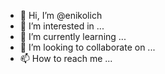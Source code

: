 - 👋 Hi, I’m @enikolich
- 👀 I’m interested in ...
- 🌱 I’m currently learning ...
- 💞️ I’m looking to collaborate on ...
- 📫 How to reach me ...

<!---
enikolich/enikolich is a ✨ special ✨ repository because its `README.md` (this file) appears on your GitHub profile.
You can click the Preview link to take a look at your changes.
--->
